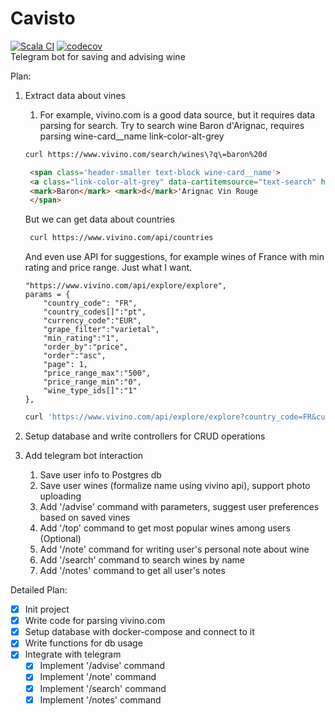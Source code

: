 # Cavisto
[![Scala CI](https://github.com/romutchio/Cavisto/actions/workflows/scala.yml/badge.svg)](https://github.com/romutchio/Cavisto/actions/workflows/scala.yml)
[![codecov](https://codecov.io/gh/romutchio/Cavisto/branch/main/graph/badge.svg?token=Z2VUNNWO1I)](https://codecov.io/gh/romutchio/Cavisto)  
Telegram bot for saving and advising wine

Plan:
1. Extract data about vines
   1. For example, vivino.com is a good data source, but it requires data parsing for search.
   Try to search wine Baron d'Arignac, requires parsing wine-card__name link-color-alt-grey
    ```bash
   curl https://www.vivino.com/search/wines\?q\=baron%20d
   ```
   ```html
    <span class='header-smaller text-block wine-card__name'>
    <a class="link-color-alt-grey" data-cartitemsource="text-search" href="/wines/1474107"><span class='bold'>
    <mark>Baron</mark> <mark>d</mark>'Arignac Vin Rouge
    </span>
    ```
   But we can get data about countries
   ```bash
    curl https://www.vivino.com/api/countries
    ```
   And even use API for suggestions, for example wines of France with min rating and price range. Just what I want.
    ```
    "https://www.vivino.com/api/explore/explore",
    params = {
        "country_code": "FR",
        "country_codes[]":"pt",
        "currency_code":"EUR",
        "grape_filter":"varietal",
        "min_rating":"1",
        "order_by":"price",
        "order":"asc",
        "page": 1,
        "price_range_max":"500",
        "price_range_min":"0",
        "wine_type_ids[]":"1"
    },
    ```
   ```bash
   curl 'https://www.vivino.com/api/explore/explore?country_code=FR&currency_code=EUR&min_rating=3&price_range_mix=7&price_range_max=20&order_by=price&order=asc'
    ```
2. Setup database and write controllers for CRUD operations   

3. Add telegram bot interaction
   1. Save user info to Postgres db
   2. Save user wines (formalize name using vivino api), support photo uploading
   3. Add '/advise' command with parameters, suggest user preferences based on saved vines
   4. Add '/top' command to get most popular wines among users (Optional)
   5. Add '/note' command for writing user's personal note about wine
   6. Add '/search' command to search wines by name
   7. Add '/notes' command to get all user's notes



Detailed Plan:
- [x] Init project
- [x] Write code for parsing vivino.com
- [x] Setup database with docker-compose and connect to it
- [x] Write functions for db usage
- [x] Integrate with telegram
  - [x] Implement '/advise' command
  - [x] Implement '/note' command
  - [x] Implement '/search' command
  - [x]  Implement '/notes' command 

